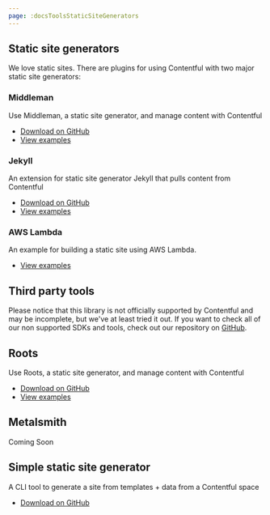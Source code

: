 ```yaml
---
page: :docsToolsStaticSiteGenerators
---
```


## Static site generators

We love static sites. There are plugins for using Contentful with two major static site generators:

### Middleman
Use Middleman, a static site generator, and manage content with Contentful

- [Download on GitHub](https://github.com/contentful/contentful_middleman)
- [View examples](https://github.com/contentful/contentful_middleman_examples)

### Jekyll
An extension for static site generator Jekyll that pulls content from Contentful

- [Download on GitHub](https://github.com/contentful/jekyll-contentful-data-import)
- [View examples](https://github.com/contentful/contentful_jekyll_examples)

### AWS Lambda
An example for building a static site using AWS Lambda.

- [View examples](https://github.com/contentful-labs/contentful-aws-lambda-static)

## Third party tools

Please notice that this library is not officially supported by Contentful and may be incomplete, but we've at least tried it out.
If you want to check all of our non supported SDKs and tools, check out our repository on [GitHub](https://github.com/contentful-labs/awesome-contentful).

## Roots
Use Roots, a static site generator, and manage content with Contentful

- [Download on GitHub](https://github.com/carrot/roots-contentful)
- [View examples](/blog/2015/04/28/webinar-contentful-roots-static-sites/)

## Metalsmith

Coming Soon

## Simple static site generator

A CLI tool to generate a site from templates + data from a Contentful space

- [Download on GitHub](https://github.com/Textalk/contentful-static)

